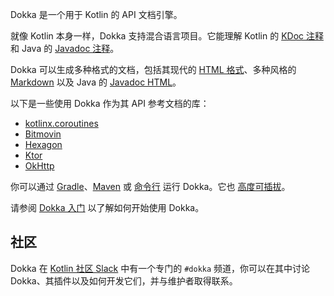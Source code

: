 [//]: # (title: 简介)

Dokka 是一个用于 Kotlin 的 API 文档引擎。

就像 Kotlin 本身一样，Dokka 支持混合语言项目。它能理解 Kotlin 的 [KDoc 注释](https://kotlinlang.org/docs/kotlin-doc.html#kdoc-syntax) 和 Java 的 [Javadoc 注释](https://www.oracle.com/technical-resources/articles/java/javadoc-tool.html)。

Dokka 可以生成多种格式的文档，包括其现代的 [HTML 格式](dokka-html.md)、多种风格的 [Markdown](dokka-markdown.md) 以及 Java 的 [Javadoc HTML](dokka-javadoc.md)。

以下是一些使用 Dokka 作为其 API 参考文档的库：

* [kotlinx.coroutines](https://kotlinlang.org/api/kotlinx.coroutines/)
* [Bitmovin](https://cdn.bitmovin.com/player/android/3/docs/index.html)
* [Hexagon](https://hexagontk.com/stable/api/)
* [Ktor](https://api.ktor.io/)
* [OkHttp](https://square.github.io/okhttp/5.x/okhttp/okhttp3/)

你可以通过 [Gradle](dokka-gradle.md)、[Maven](dokka-maven.md) 或 [命令行](dokka-cli.md) 运行 Dokka。它也 [高度可插拔](dokka-plugins.md)。

请参阅 [Dokka 入门](dokka-get-started.md) 以了解如何开始使用 Dokka。

## 社区

Dokka 在 [Kotlin 社区 Slack](https://surveys.jetbrains.com/s3/kotlin-slack-sign-up) 中有一个专门的 `#dokka` 频道，你可以在其中讨论 Dokka、其插件以及如何开发它们，并与维护者取得联系。